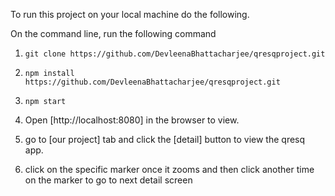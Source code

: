 To run this project on your local machine do the following.

On the command line, run the following command

1. `git clone https://github.com/DevleenaBhattacharjee/qresqproject.git`

2. `npm install https://github.com/DevleenaBhattacharjee/qresqproject.git`

3. `npm start`

4. Open [http://localhost:8080] in the browser to view.

5. go to [our project]  tab and click the [detail] button to view the qresq app.

6. click on the specific marker once it zooms and then click another time on the marker to go to next detail screen




